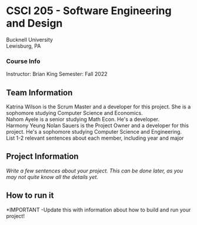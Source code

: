 # CSCI 205 - Software Engineering and Design
Bucknell University  
Lewisburg, PA
### Course Info
Instructor: Brian King
Semester: Fall 2022
## Team Information
Katrina Wilson is the Scrum Master and a developer for this project. She is a 
sophomore studying Computer Science and Economics.  
Nahom Ayele is a senior studying Math Econ. He's a developer.  
Harmony Yeung 
Nolan Sauers is the Project Owner and a developer for this project. He's a sophomore studying Computer Science and Engineering.
List 1-2 relevant sentences about each member, including year and major
## Project Information
*Write a few sentences about your project. This can be done later, as you may not quite know all the details yet.*
## How to run it
*IMPORTANT -Update this with information about how to build and run your project!